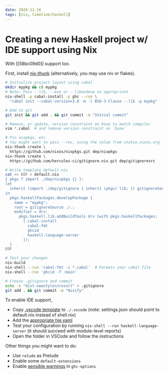 ```yaml
---
date: 2020-11-16
tags: [nix, timeline/haskell]
---
```


# Creating a new Haskell project w/ IDE support using Nix

With [[58bc09d0]] support too.

First, install [nix-thunk](https://github.com/obsidiansystems/nix-thunk) (alternatively, you may use niv or flakes).

```bash
# Initialize project layout using cabal
mkdir mypkg && cd mypkg
# Note: Pass --lib, --exe or --libandexe as appropriate
nix-shell -p cabal-install -p ghc --run \
  "cabal init --cabal-version=3.0 -m -l BSD-3-Clause --lib -p mypkg"

# Add to git
git init && git add . && git commit -m "Initial commit"

# Remove, or update, version constraint on base to match compiler
vim *.cabal  # and remove version constraint on `base`

# Pin nixpkgs, etc
# You might want to pass --rev, using the value from status.nixos.org
nix-thunk create \
  https://github.com/nixos/nixpkgs.git dep/nixpkgs
nix-thunk create \
  https://github.com/hercules-ci/gitignore.nix.git dep/gitignoresrc

# Write template default.nix
cat << EOF > default.nix
{ pkgs ? import ./dep/nixpkgs {} }:
let 
  inherit (import ./dep/gitignore { inherit (pkgs) lib; }) gitignoreSource;
in 
  pkgs.haskellPackages.developPackage {
    name = "mypkg";
    root = gitignoreSource ./.;
    modifier = drv:
      pkgs.haskell.lib.addBuildTools drv (with pkgs.haskellPackages;
        [ cabal-install
          cabal-fmt
          ghcid
          haskell-language-server
        ]);
  }
EOF

# Test your changes
nix-build
nix-shell --run 'cabal-fmt -i *.cabal'  # Formats your cabal file
nix-shell --run 'ghcid -T :main'

# Create .gitignore and commit
echo -e "dist-newstyle\nresult" > .gitignore
git add . && git commit -m "Nixify"
```

To enable IDE support,

- Copy [.vscode template](https://github.com/srid/reflex-stone/tree/master/.vscode) to `./.vscode` (note: settings.json should point to default.nix instead of shell.nix)
- Add the [appropriate hie.yaml](https://github.com/haskell/haskell-language-server#configuring-your-project-build)
- Test your configuration by running `nix-shell --run haskell-language-server` (it should succeed with module-level reports)
- Open the folder in VSCode and follow the instructions

Other things you might want to do:

- Use `relude` as Prelude
- Enable some `default-extensions`
- Enable [sensible warnings][warn] in `ghc-options`

[warn]: https://kowainik.github.io/posts/2019-02-06-style-guide#ghc-options